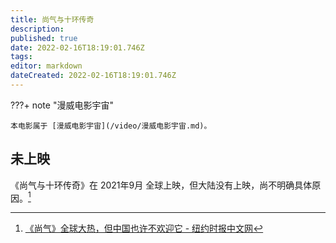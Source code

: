 ```yaml
---
title: 尚气与十环传奇
description:
published: true
date: 2022-02-16T18:19:01.746Z
tags:
editor: markdown
dateCreated: 2022-02-16T18:19:01.746Z
---
```


???+ note "漫威电影宇宙"

    本电影属于 [漫威电影宇宙](/video/漫威电影宇宙.md)。

## 未上映

《尚气与十环传奇》在 2021年9月 全球上映，但大陆没有上映，尚不明确具体原因。[^4191]

[^4191]: [《尚气》全球大热，但中国也许不欢迎它 - 纽约时报中文网](https://web.archive.org/web/20211105141916/https://cn.nytimes.com/culture/20210923/shang-chi-china-marvel/)

<!--
+ [Simu Liu (刘思慕) on Twitter: "I think countries that try to censor and cover up dissenting ideas rather than face them and deal with them are out of touch with reality."](https://web.archive.org/web/20211008054233/https://twitter.com/SimuLiu/status/708399965463302145)
+ [美媒：这部美国电影若无法在中国上映，影响会很大！ - 环球时报](https://web.archive.org/web/20211006024240/https://mp.weixin.qq.com/s/8FPGvFX2nYZB6M9tVVu-4g)
-->
